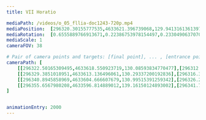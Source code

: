 ```yaml
---
title: VII Horatio

mediaPath: /videos/o_05_fllia-doc1243-720p.mp4
mediaPosition:  [296320.30155777535,4633621.396739068,129.9413161361397]
mediaRotation:  [0.6555889766913671,0.22386753978154497,0.23304906370706432,0.6824767777574453]
mediaScale: 1
cameraFOV: 38

# Pair of camera points and targets: [final point], ... , [entrance point]
cameraPath: [
    [[296322.50165309495,4633618.550923719,130.08593834770477],[296312.4178828801,4633631.5942440685,129.42308654469826]],
    [[296329.3851018951,4633613.136496061,130.29337200192836],[296316.35293686204,4633623.213315033,129.36042294034445]],
    [[296340.8945858969,4633604.666607679,130.99515391259342],[296326.264517631,4633612.210761569,129.8563630577775]],
    [[296355.6567980208,4633596.814889012,139.16150124893002],[296341.74783012335,4633603.83858324,133.7339482627857]]
]


animationEntry: 2000
---
```

